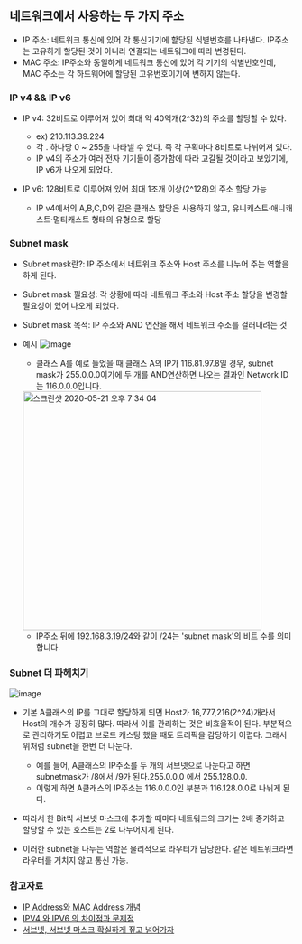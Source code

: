 ## 네트워크에서 사용하는 두 가지 주소

- IP 주소: 네트워크 통신에 있어 각 통신기기에 할당된 식별번호를 나타낸다. IP주소는 고유하게 할당된 것이 아니라 연결되는 네트워크에 따라 변경된다.
- MAC 주소: IP주소와 동일하게 네트워크 통신에 있어 각 기기의 식별번호인데, MAC 주소는 각 하드웨어에 할당된 고유번호이기에 변하지 않는다.

### IP v4 && IP v6

- IP v4: 32비트로 이루어져 있어 최대 약 40억개(2^32)의 주소를 할당할 수 있다.
  * ex) 210.113.39.224
  * 각 . 하나당 0 ~ 255을 나타낼 수 있다. 즉 각 구획마다 8비트로 나뉘어져 있다.
  * IP v4의 주소가 여러 전자 기기들이 증가함에 따라 고갈될 것이라고 보았기에, IP v6가 나오게 되었다.

- IP v6: 128비트로 이루어져 있어 최대 1조개 이상(2^128)의 주소 할당 가능
  * IP v4에서의 A,B,C,D와 같은 클래스 할당은 사용하지 않고, 유니캐스트·애니캐스트·멀티캐스트 형태의 유형으로 할당

### Subnet mask

- Subnet mask란?: IP 주소에서 네트워크 주소와 Host 주소를 나누어 주는 역할을 하게 된다.
- Subnet mask 필요성: 각 상황에 따라 네트워크 주소와 Host 주소 할당을 변경할 필요성이 있어 나오게 되었다.
- Subnet mask 목적: IP 주소와 AND 연산을 해서 네트워크 주소를 걸러내려는 것
- 예시
  ![image](https://user-images.githubusercontent.com/26040955/82550560-b1973600-9b99-11ea-8ecc-cecc6f813b78.png)<br>
  * 클래스 A를 예로 들었을 때 클래스 A의 IP가 116.81.97.8일 경우, subnet mask가 255.0.0.0이기에 두 개를 AND연산하면 나오는 결과인 Network ID는 
  116.0.0.0입니다.
  <img width="423" alt="스크린샷 2020-05-21 오후 7 34 04" src="https://user-images.githubusercontent.com/26040955/82550768-089d0b00-9b9a-11ea-8a50-a11b30657679.png">
  
  * IP주소 뒤에 192.168.3.19/24와 같이 /24는 'subnet mask'의 비트 수를 의미합니다.
  

### Subnet 더 파헤치기

![image](https://user-images.githubusercontent.com/26040955/82551674-96c5c100-9b9b-11ea-915d-42e6e59675dd.png)

- 기본 A클래스의 IP를 그대로 할당하게 되면 Host가 16,777,216(2^24)개라서 Host의 개수가 굉장히 많다. 따라서 이를 관리하는 것은 비효율적이 된다. 부분적으로 관리하기도 
어렵고 브로드 캐스팅 했을 때도 트리픽을 감당하기 어렵다. 그래서 위처럼 subnet을 한번 더 나눈다.
  * 예를 들어, A클래스의 IP주소를 두 개의 서브넷으로 나눈다고 하면 subnetmask가 /8에서 /9가 된다.255.0.0.0 에서 255.128.0.0.
  * 이렇게 하면 A클래스의 IP주소는 116.0.0.0인 부분과 116.128.0.0로 나뉘게 된다.

- 따라서 한 Bit씩 서브넷 마스크에 추가할 때마다 네트워크의 크기는 2배 증가하고 할당할 수 있는 호스트는 2로 나누어지게 된다.
- 이러한 subnet을 나누는 역할은 물리적으로 라우터가 담당한다. 같은 네트워크라면 라우터를 거치지 않고 통신 가능.

### 참고자료
- [IP Address와 MAC Address 개념](https://www.crocus.co.kr/1515)
- [IPV4 와 IPV6 의 차이점과 문제점](https://jwprogramming.tistory.com/28)
- [서브넷, 서브넷 마스크 확실하게 짚고 넘어가자](https://engkimbs.tistory.com/622)
